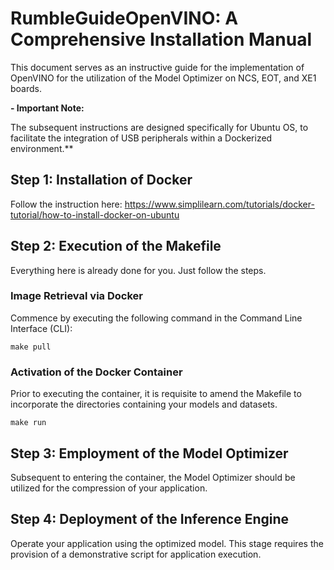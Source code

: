 # RumbleGuideOpenVINO: A Comprehensive Installation Manual

This document serves as an instructive guide for the implementation of OpenVINO for the utilization of the Model Optimizer on NCS, EOT, and XE1 boards.

**- Important Note:**

The subsequent instructions are designed specifically for Ubuntu OS, to facilitate the integration of USB peripherals within a Dockerized environment.**

## Step 1: Installation of Docker

Follow the instruction here: https://www.simplilearn.com/tutorials/docker-tutorial/how-to-install-docker-on-ubuntu

## Step 2: Execution of the Makefile

Everything here is already done for you. Just follow the steps.

### Image Retrieval via Docker

Commence by executing the following command in the Command Line Interface (CLI):

```
make pull
```

### Activation of the Docker Container

Prior to executing the container, it is requisite to amend the Makefile to incorporate the directories containing your models and datasets.

```
make run
```

## Step 3: Employment of the Model Optimizer

Subsequent to entering the container, the Model Optimizer should be utilized for the compression of your application.

## Step 4: Deployment of the Inference Engine

Operate your application using the optimized model. This stage requires the provision of a demonstrative script for application execution.